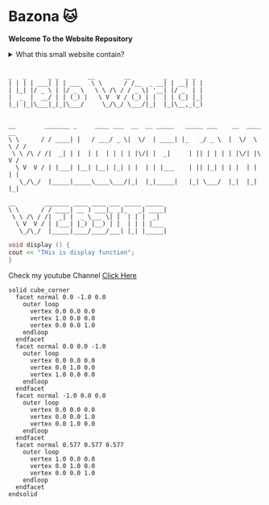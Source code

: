 # Bazona :cat:
 **Welcome To the Website Repository**



<details>

<summary>What this small website contain?</summary>

**This website contain**
* Home page
 - contain name of the page
* Gallery page
  - Images
* About Us page
  - details of the website
* Login Page

</details>

````

_   _      _ _        __        __         _     _ _ 
| | | | ___| | | ___   \ \      / /__  _ __| | __| | |
| |_| |/ _ \ | |/ _ \   \ \ /\ / / _ \| '__| |/ _` | |
|  _  |  __/ | | (_) |   \ V  V / (_) | |  | | (_| |_|
|_| |_|\___|_|_|\___/     \_/\_/ \___/|_|  |_|\__,_(_)


````
````
__        _______ _     ____ ___  __  __ _____   _____ ___    __  ____   __
\ \      / / ____| |   / ___/ _ \|  \/  | ____| |_   _/ _ \  |  \/  \ \ / /
 \ \ /\ / /|  _| | |  | |  | | | | |\/| |  _|     | || | | | | |\/| |\ V / 
  \ V  V / | |___| |__| |__| |_| | |  | | |___    | || |_| | | |  | | | |  
   \_/\_/  |_____|_____\____\___/|_|  |_|_____|   |_| \___/  |_|  |_| |_|  
                                                                           
__        _______ ____ ____ ___ _____ _____ 
\ \      / / ____| __ ) ___|_ _|_   _| ____|
 \ \ /\ / /|  _| |  _ \___ \| |  | | |  _|  
  \ V  V / | |___| |_) |__) | |  | | | |___ 
   \_/\_/  |_____|____/____/___| |_| |_____|
````                                            

```cpp
void display () {
cout << "THis is display function";
}
```
Check my youtube Channel [Click Here](https://www.youtube.com/@MonsterKing1)

```stl
solid cube_corner
  facet normal 0.0 -1.0 0.0
    outer loop
      vertex 0.0 0.0 0.0
      vertex 1.0 0.0 0.0
      vertex 0.0 0.0 1.0
    endloop
  endfacet
  facet normal 0.0 0.0 -1.0
    outer loop
      vertex 0.0 0.0 0.0
      vertex 0.0 1.0 0.0
      vertex 1.0 0.0 0.0
    endloop
  endfacet
  facet normal -1.0 0.0 0.0
    outer loop
      vertex 0.0 0.0 0.0
      vertex 0.0 0.0 1.0
      vertex 0.0 1.0 0.0
    endloop
  endfacet
  facet normal 0.577 0.577 0.577
    outer loop
      vertex 1.0 0.0 0.0
      vertex 0.0 1.0 0.0
      vertex 0.0 0.0 1.0
    endloop
  endfacet
endsolid
```

